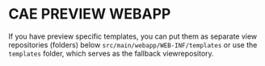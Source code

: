 CAE PREVIEW WEBAPP
===================

If you have preview specific templates, you can put them as separate view repositories (folders) below
```src/main/webapp/WEB-INF/templates``` or use the ```templates``` folder, which serves as the fallback viewrepository.
